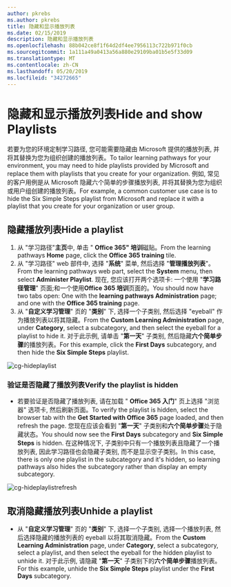 ```yaml
---
author: pkrebs
ms.author: pkrebs
title: 隐藏和显示播放列表
ms.date: 02/15/2019
description: 隐藏和显示播放列表
ms.openlocfilehash: 88b042ce8f1f64d2df4ee7956113c722b971f0cb
ms.sourcegitcommit: 1a111a49a0413a56a880e29109ba01b5e5f33d09
ms.translationtype: MT
ms.contentlocale: zh-CN
ms.lasthandoff: 05/20/2019
ms.locfileid: "34272665"
---
```

# <a name="hide-and-show-playlists"></a><span data-ttu-id="e8138-103">隐藏和显示播放列表</span><span class="sxs-lookup"><span data-stu-id="e8138-103">Hide and show Playlists</span></span>

<span data-ttu-id="e8138-104">若要为您的环境定制学习路径, 您可能需要隐藏由 Microsoft 提供的播放列表, 并将其替换为您为组织创建的播放列表。</span><span class="sxs-lookup"><span data-stu-id="e8138-104">To tailor learning pathways for your environment, you may need to hide playlists provided by Microsoft and replace them with playlists that you create for your organization.</span></span> <span data-ttu-id="e8138-105">例如, 常见的客户用例是从 Microsoft 隐藏六个简单的步骤播放列表, 并将其替换为您为组织或用户组创建的播放列表。</span><span class="sxs-lookup"><span data-stu-id="e8138-105">For example, a common customer use case is to hide the Six Simple Steps playlist from Microsoft and replace it with a playlist that you create for your organization or user group.</span></span> 

## <a name="hide-a-playlist"></a><span data-ttu-id="e8138-106">隐藏播放列表</span><span class="sxs-lookup"><span data-stu-id="e8138-106">Hide a playlist</span></span>

1. <span data-ttu-id="e8138-107">从 "学习路径"**主页**中, 单击 " **Office 365" 培训**磁贴。</span><span class="sxs-lookup"><span data-stu-id="e8138-107">From the learning pathways **Home** page, click the **Office 365 training** tile.</span></span>
2. <span data-ttu-id="e8138-108">从 "学习路径" web 部件中, 选择 "**系统**" 菜单, 然后选择 "**管理播放列表**"。</span><span class="sxs-lookup"><span data-stu-id="e8138-108">From the learning pathways web part, select the **System** menu, then select **Administer Playlist**.</span></span> <span data-ttu-id="e8138-109">现在, 您应该打开两个选项卡: 一个使用 "**学习路径管理**" 页面;和一个使用**Office 365 培训**页面的。</span><span class="sxs-lookup"><span data-stu-id="e8138-109">You should now have two tabs open: One with the **learning pathways Administration** page; and one with the **Office 365 training** page.</span></span> 
3. <span data-ttu-id="e8138-110">从 "**自定义学习管理**" 页的 "**类别**" 下, 选择一个子类别, 然后选择 "eyeball" 作为播放列表以将其隐藏。</span><span class="sxs-lookup"><span data-stu-id="e8138-110">From the **Custom Learning Administration** page, under **Category**, select a subcategory, and then select the eyeball for a playlist to hide it.</span></span> <span data-ttu-id="e8138-111">对于此示例, 请单击 "**第一天**" 子类别, 然后隐藏**六个简单步骤**的播放列表。</span><span class="sxs-lookup"><span data-stu-id="e8138-111">For this example, click the **First Days** subcategory, and then hide the **Six Simple Steps** playlist.</span></span>  

![cg-hideplaylist](media/cg-hideplaylist.png)

### <a name="verify-the-playlist-is-hidden"></a><span data-ttu-id="e8138-113">验证是否隐藏了播放列表</span><span class="sxs-lookup"><span data-stu-id="e8138-113">Verify the playlist is hidden</span></span>
- <span data-ttu-id="e8138-114">若要验证是否隐藏了播放列表, 请在加载 " **Office 365 入门**" 页上选择 "浏览器" 选项卡, 然后刷新页面。</span><span class="sxs-lookup"><span data-stu-id="e8138-114">To verify the playlist is hidden, select the browser tab with the **Get Started with Office 365** page loaded, and then refresh the page.</span></span> <span data-ttu-id="e8138-115">您现在应该会看到 "**第一天**" 子类别和**六个简单步骤**处于隐藏状态。</span><span class="sxs-lookup"><span data-stu-id="e8138-115">You should now see the **First Days** subcategory and **Six Simple Steps** is hidden.</span></span> <span data-ttu-id="e8138-116">在这种情况下, 子类别中只有一个播放列表且隐藏了一个播放列表, 因此学习路径也会隐藏子类别, 而不是显示空子类别。</span><span class="sxs-lookup"><span data-stu-id="e8138-116">In this case, there is only one playlist in the subcategory and it's hidden, so learning pathways also hides the subcategory rather than display an empty subcategory.</span></span> 

![cg-hideplaylistrefresh](media/cg-hideplaylistrefresh.png)

## <a name="unhide-a-playlist"></a><span data-ttu-id="e8138-118">取消隐藏播放列表</span><span class="sxs-lookup"><span data-stu-id="e8138-118">Unhide a playlist</span></span>

- <span data-ttu-id="e8138-119">从 "**自定义学习管理**" 页的 "**类别**" 下, 选择一个子类别, 选择一个播放列表, 然后选择隐藏的播放列表的 eyeball 以将其取消隐藏。</span><span class="sxs-lookup"><span data-stu-id="e8138-119">From the **Custom Learning Administration** page, under **Category**, select a subcategory, select a playlist, and then select the eyeball for the hidden playlist to unhide it.</span></span> <span data-ttu-id="e8138-120">对于此示例, 请隐藏 "**第一天**" 子类别下的**六个简单步骤**播放列表。</span><span class="sxs-lookup"><span data-stu-id="e8138-120">For this example, unhide the **Six Simple Steps** playlist under the **First Days** subcategory.</span></span>  

